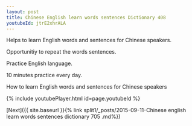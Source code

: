```yaml
---
layout: post
title: Chinese English learn words sentences Dictionary 408 
youtubeId: jtrE2xhrALA
---
```

 
 
Helps to learn English words and sentences for Chinese speakers.

Opportunitiy to repeat the words sentences. 

Practice English language. 
 
10 minutes practice every day. 
 
How to learn English words and sentences for Chinese speakers 
 
{% include youtubePlayer.html id=page.youtubeId %}
 
 
[Next]({{ site.baseurl }}{% link  split1/_posts/2015-09-11-Chinese english learn words sentences dictionary 705 .md%})
 
